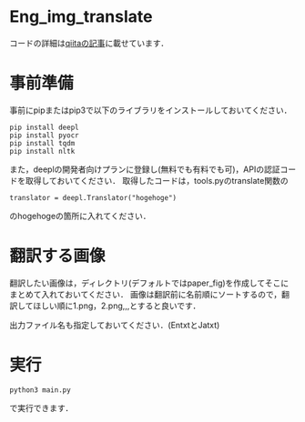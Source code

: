 # Eng_img_translate

コードの詳細は[qiitaの記事](https://qiita.com/zakkii_k/items/63c44ecc1817c859c318)に載せています．

# 事前準備
事前にpipまたはpip3で以下のライブラリをインストールしておいてください．

```
pip install deepl
pip install pyocr
pip install tqdm
pip install nltk
```
また，deeplの開発者向けプランに登録し(無料でも有料でも可)，APIの認証コードを取得しておいてください．
取得したコードは，tools.pyのtranslate関数の
```
translator = deepl.Translator("hogehoge")
```
のhogehogeの箇所に入れてください．

# 翻訳する画像
翻訳したい画像は，ディレクトリ(デフォルトではpaper_fig)を作成してそこにまとめて入れておいてください．
画像は翻訳前に名前順にソートするので，翻訳してほしい順に1.png，2.png,,,とすると良いです．

出力ファイル名も指定しておいてください．(EntxtとJatxt)

# 実行
```
python3 main.py
```
で実行できます．
